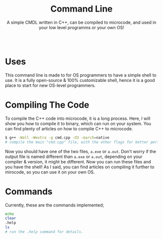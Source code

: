 <div align="center">

# Command Line
A simple CMDL written in C++, can be compiled to microcode, and used in your low level programms or your own OS!

</div>

<br />
<br />

# Uses
This command line is made to for OS programmers to have a simple shell to use. It is a fully open-source & 100% customizable shell, hence it is a good place to start for new OS-level programmers.

# Compiling The Code
To compile the C++ code into microcode, it is a long process. Here, I will show you how to compile it to binary, which can run on your system. You can find plenty of articles on how to complie C++ to microcode.

```sh
$ g++ -Wall -Wextra -g cmd.cpp -O3 -march=native
# compile the main "cmd.cpp" file, with the other flags for better performance.
```

Now you should have one of the two files, `a.exe` or `a.out`. Don't worry if the output file is named different than `a.exe` or `a.out`, depending on your compiler & version, it might be different. Now you can run these files and you have the shell! As I said, you can find articles on compiling it further to mirocode, so you can use it on your own OS.

# Commands
Currently, these are the commands implemented;
```sh
echo
clear
.help
ls
# run the .help command for details.
```
